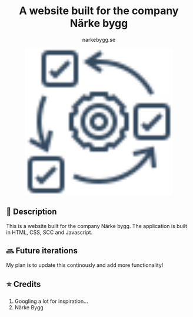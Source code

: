 
<h1 align="center">A website built for the company Närke bygg</h1>
<p align="center" First iteration of my portfolio website <a href="https://narkebygg.se/" target="_blank">narkebygg.se</a></p>
<div align="center">
   <img src="https://github.com/johanssonida1996/narkebygg.se/blob/master/img/icons/icon-1.png"  width="400"/>
</div>

## 📜 Description


This is a website built for the company Närke bygg. The application is built in HTML, CSS, SCC and Javascript.



## 🔜 Future iterations

My plan is to update this continously and add more functionality! 


## ⭐ Credits

1. Googling a lot for inspiration...
2. Närke Bygg 


